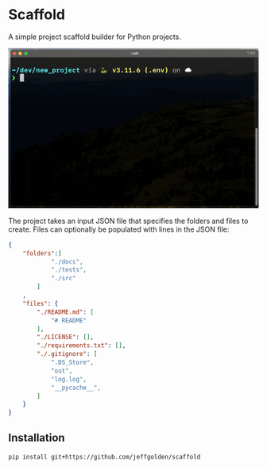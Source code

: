 # Scaffold

A simple project scaffold builder for Python projects.

![img](scaffold_demo.gif)

The project takes an input JSON file that specifies the folders and files to create. Files can optionally be populated with lines in the JSON file:

```json
{
    "folders":[
            "./docs",
            "./tests",
            "./src"
        ]
    ,
    "files": {
        "./README.md": [
            "# README"
        ],
        "./LICENSE": [],
        "./requirements.txt": [],
        "./.gitignore": [
            ".DS_Store",
            "out",
            "log.log",
            "__pycache__",
        ]
    }
}
```

## Installation

```bash
pip install git+https://github.com/jeffgolden/scaffold
```